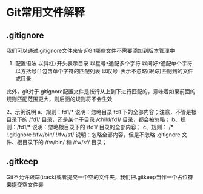 # Git常用文件解释

## .gitignore
我们可以通过.gitignore文件来告诉Git哪些文件不需要添加到版本管理中
1. 配置语法
   以斜杠`/`开头表示目录
   以星号`*`通配多个字符
   以问好`?`通配单个字符
   以方括号`[]`包含单个字符的匹配列表
   以叹号`!`表示不忽略(跟踪)匹配到的文件或目录

此外，git对于.gitignore配置文件是按行从上到下进行匹配的，意味着如果前面的规则匹配范围更大，则后面的规则将不会生效

2、示例说明
   a、规则：fd1/*
      说明：忽略目录 fd1 下的全部内容；注意，不管是根目录下的 /fd1/ 目录，还是某个子目录 /child/fd1/ 目录，都会被忽略；
   b、规则：/fd1/*
      说明：忽略根目录下的 /fd1/ 目录的全部内容；
   c、规则：
      /*
      !.gitignore
      !/fw/bin/
      !/fw/sf/
      说明：忽略全部内容，但是不忽略 .gitignore 文件、根目录下的 /fw/bin/ 和 /fw/sf/ 目录；

## .gitkeep
Git不允许跟踪(track)或者提交一个空的文件夹，我们把.gitkeep当作一个占位符来提交空文件夹
